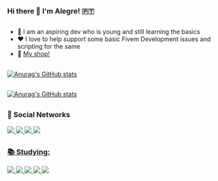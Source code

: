 ### Hi there 👋 I'm Alegre! 🇵🇹​

##

- 🧐 I am an aspiring dev who is young and still learning the basics
- ❤️ I love to help support some basic Fivem Development issues and scripting for the same
- 🛒 <a href="https://alegre-scritps.tebex.io" target="_blank"> My shop! 
      
##

[![Anurag's GitHub stats](https://github-readme-stats.vercel.app/api?username=Alegree&show_icons=true&theme=city_lights)](https://github.com/anuraghazra/github-readme-stats)
  
 ##

[![Anurag's GitHub stats](https://github-readme-stats.vercel.app/api/top-langs/?username=Alegree&layout=compact&langs_count=7&theme=city_lights)](https://github.com/anuraghazra/github-readme-stats)

##
      
### 📱 Social Networks

<div>
  <a href="https://www.youtube.com/channel/UC8t2eigrwa_sroY4v0EX9vQ" target="_blank"><img src="https://img.shields.io/badge/YouTube-FF0000?style=for-the-badge&logo=youtube&logoColor=white">
  <a href="https://www.instagram.com/rodrigo_._alegre/" target="_blank"><img src="https://img.shields.io/badge/Instagram-E4405F?style=for-the-badge&logo=instagram&logoColor=white">
  <a href="https://www.twitch.tv/alegree_" target="_blank"><img src="https://img.shields.io/badge/Twitch-9146FF?style=for-the-badge&logo=twitch&logoColor=white">
  <a href="https://twitter.com/_alegree_" target="_blank"><img src="https://img.shields.io/badge/Twitter-1DA1F2?style=for-the-badge&logo=twitter&logoColor=white">
</div>
       
## 
        
### 📚 Studying:

<div>
     <img src="https://img.shields.io/badge/Lua-2C2D72?style=for-the-badge&logo=lua&logoColor=white" />
     <img src="https://img.shields.io/badge/HTML5-E34F26?style=for-the-badge&logo=html5&logoColor=white" />
     <img src="https://img.shields.io/badge/CSS3-1572B6?style=for-the-badge&logo=css3&logoColor=white" />
     <img src="https://img.shields.io/badge/Node.js-43853D?style=for-the-badge&logo=node.js&logoColor=white" />
     <img src="https://img.shields.io/badge/JavaScript-F7DF1E?style=for-the-badge&logo=javascript&logoColor=black" />
</div>
